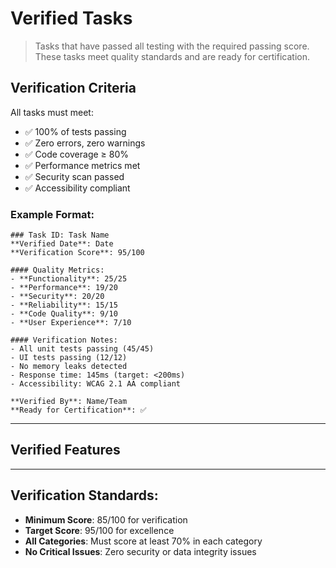 # Verified Tasks

> Tasks that have passed all testing with the required passing score. These tasks meet quality standards and are ready for certification.

## Verification Criteria

All tasks must meet:
- ✅ 100% of tests passing
- ✅ Zero errors, zero warnings
- ✅ Code coverage ≥ 80%
- ✅ Performance metrics met
- ✅ Security scan passed
- ✅ Accessibility compliant

### Example Format:
```
### Task ID: Task Name
**Verified Date**: Date
**Verification Score**: 95/100

#### Quality Metrics:
- **Functionality**: 25/25
- **Performance**: 19/20
- **Security**: 20/20
- **Reliability**: 15/15
- **Code Quality**: 9/10
- **User Experience**: 7/10

#### Verification Notes:
- All unit tests passing (45/45)
- UI tests passing (12/12)
- No memory leaks detected
- Response time: 145ms (target: <200ms)
- Accessibility: WCAG 2.1 AA compliant

**Verified By**: Name/Team
**Ready for Certification**: ✅
```

---

## Verified Features

<!-- Tasks will be moved here from Tested Tasks after passing verification -->

---

## Verification Standards:
- **Minimum Score**: 85/100 for verification
- **Target Score**: 95/100 for excellence
- **All Categories**: Must score at least 70% in each category
- **No Critical Issues**: Zero security or data integrity issues